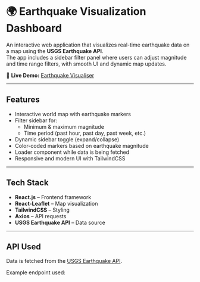 # 🌍 Earthquake Visualization Dashboard

An interactive web application that visualizes real-time earthquake data on a map using the **USGS Earthquake API**.  
The app includes a sidebar filter panel where users can adjust magnitude and time range filters, with smooth UI and dynamic map updates.

🚀 **Live Demo:** [Earthquake Visualiser](https://earthquake-visualiser-sigma.vercel.app/)

---

## Features

- Interactive world map with earthquake markers
- Filter sidebar for:
  - Minimum & maximum magnitude
  - Time period (past hour, past day, past week, etc.)
- Dynamic sidebar toggle (expand/collapse)
- Color-coded markers based on earthquake magnitude
- Loader component while data is being fetched
- Responsive and modern UI with TailwindCSS

---

## Tech Stack

- **React.js** – Frontend framework
- **React-Leaflet** – Map visualization
- **TailwindCSS** – Styling
- **Axios** – API requests
- **USGS Earthquake API** – Data source

---

## API Used

Data is fetched from the [USGS Earthquake API](https://earthquake.usgs.gov/earthquakes/feed/v1.0/geojson.php).

Example endpoint used:
